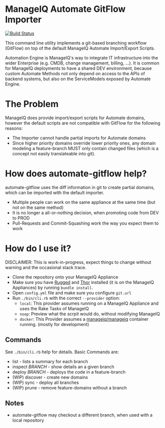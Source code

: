 # ManageIQ Automate GitFlow Importer
[![Build Status](https://travis-ci.org/ThomasBuchinger/automate-gitflow.svg?branch=master)](https://travis-ci.org/ThomasBuchinger/automate-gitflow)

This command line utility implements a git-based branching workflow (GitFlow) on top of the default ManageIQ Automate Import/Export Scripts.

Automation Engine is ManageIQ's way to integrate IT infrastructure into the wider Enterprise (e.g. CMDB, change management, billing, ...). 
It is common for ManageIQ deployments to have a shared DEV environment, because custom Automate Methods not only depend on access to the APIs of backend systems, but also on the ServiceModels exposed by Automate Engine. 

# The Problem
ManageIQ does provide import/export scripts for Automate domains, however the default scripts are not compatible with GitFlow for the following reasons:
* The Importer cannot handle partial imports for Automate domains
* Since higher priority domains override lower priority ones, any domain modeling a feature-branch MUST only contain changed files (which is a concept not easily translateable into git).

# How does automate-gitflow help?
automate-gitflow uses the diff information in git to create partial domains, which can be imported with the default importer.
* Multiple people can work on the same appliance at the same time (but not on the same method)
* It is no longer a all-or-nothing decision, when promoting code from DEV to PROD
* Pull-Requests and Commit-Squashing work the way you expect them to work

# How do I use it?
DISCLAIMER: This is work-in-progress, expect things to change without warning and the occasional stack trace.
* Clone the repository onto your ManageIQ Appliance
* Make sure you have [Rugged](https://github.com/libgit2/rugged) and [Thor](https://github.com/erikhuda/thor) installed (it is on the ManageIQ Appliances) by running `bundle install`.
* Open `config.yml` file and make sure you configure `git.url`
* Run `./bin/cli.rb` with the correct `--provider` option:
  * `local`: This provider assumes running on a ManageIQ Appliance and uses the Rake Tasks of ManageIQ
  * `noop`: Preview what the scrpit would do, without modifying ManageIQ
  * `docker`: This Provider assumes a [manageiq/manageiq](https://hub.docker.com/r/manageiq/manageiq/) container running. (mostly for development)

## Commands
See `./bin/cli.rb` help for details. Basic Commands are: 
* list - lists a summary for each branch
* inspect _BRANCH_ - show details an a given branch
* deploy _BRANCH_ - deploys the code in a feature-branch
* (WIP) discover - create new domains
* (WIP) sync  - deploy all branches 
* (WIP) prune - remove feature-domains without a branch

## Notes
* automate-gitflow may checkout a different branch, when used with a local repository
